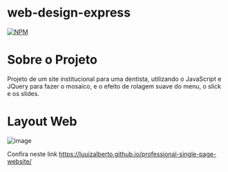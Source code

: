 # web-design-express
[![NPM](https://img.shields.io/npm/l/react)](https://github.com/luuizalberto/professional-single-page-website/blob/main/LICENSE)

# Sobre o Projeto
Projeto de um site institucional para uma dentista, utilizando o JavaScript e JQuery para fazer o mosaico, e o efeito de rolagem suave do menu, o slick e os slides.

# Layout Web
![image](https://github.com/luuizalberto/assets/blob/main/images/dentista_site.png)

Confira neste link https://luuizalberto.github.io/professional-single-page-website/
